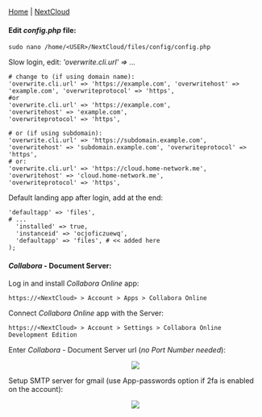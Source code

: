  
<a href="https://github.com/vdarkobar/Home_Cloud#small-home-cloud">Home</a> | <a href="https://github.com/vdarkobar/NextCloud#nextcloud">NextCloud</a>
  
#### Edit *config.php* file:
```
sudo nano /home/<USER>/NextCloud/files/config/config.php
```  
  
 Slow login, edit: *'overwrite.cli.url' => ...*
```
# change to (if using domain name):
'overwrite.cli.url' => 'https://example.com', 'overwritehost' => 'example.com', 'overwriteprotocol' => 'https',
#or
'overwrite.cli.url' => 'https://example.com', 
'overwritehost' => 'example.com', 
'overwriteprotocol' => 'https',
```
```
# or (if using subdomain):
'overwrite.cli.url' => 'https://subdomain.example.com', 'overwritehost' => 'subdomain.example.com', 'overwriteprotocol' => 'https',
# or:
'overwrite.cli.url' => 'https://cloud.home-network.me',
'overwritehost' => 'cloud.home-network.me',
'overwriteprotocol' => 'https',

```
Default landing app after login, add at the end:
```
'defaultapp' => 'files',
# ...
  'installed' => true,
  'instanceid' => 'ocjoficzuewq',
  'defaultapp' => 'files', # << added here
);
```
  
#### *Collabora* - Document Server:  

Log in and install *Collabora Online* app:
```
https://<NextCloud> > Account > Apps > Collabora Online
```

Connect *Collabora Online* app with the Server:  
```
https://<NextCloud> > Account > Settings > Collabora Online Development Edition
```

Enter *Collabora* - Document Server url (*no Port Number needed*):
  
<p align="center">
  <img src="https://github.com/vdarkobar/shared/blob/main/Collabora.webp">
</p>
  
Setup SMTP server for gmail (use App-passwords option if 2fa is enabled on the account):
  
<p align="center">
  <img src="https://github.com/vdarkobar/shared/blob/main/smtp.webp">
</p>
